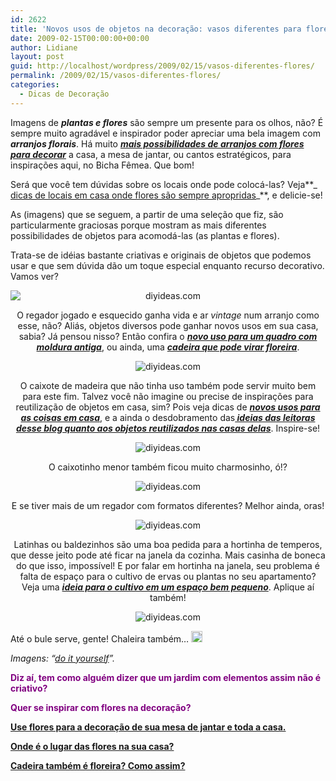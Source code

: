 ```yaml
---
id: 2622
title: 'Novos usos de objetos na decoração: vasos diferentes para flores'
date: 2009-02-15T00:00:00+00:00
author: Lidiane
layout: post
guid: http://localhost/wordpress/2009/02/15/vasos-diferentes-flores/
permalink: /2009/02/15/vasos-diferentes-flores/
categories:
  - Dicas de Decoração
---
```

Imagens de **_plantas e flores_** são sempre um presente para os olhos, não? É sempre muito agradável e inspirador poder apreciar uma bela imagem com **_arranjos florais_**. Há muito **_<a href="http://www.trololodemulher.com.br/2009/10/16/flores-decoracao/" target="_self">mais possibilidades de arranjos com flores para decorar</a>_** a casa, a mesa de jantar, ou cantos estratégicos, para inspirações aqui, no Bicha Fêmea. Que bom!

Será que você tem dúvidas sobre os locais onde pode colocá-las? Veja**_ <a href="http://www.trololodemulher.com.br/2009/03/10/flores-casa/" target="_self">dicas de locais em casa onde flores são sempre apropridas</a>_**, e delicie-se!

As (imagens) que se seguem, a partir de uma seleção que fiz, são particularmente graciosas porque mostram as mais diferentes possibilidades de objetos para acomodá-las (as plantas e flores).

Trata-se de idéias bastante criativas e originais de objetos que podemos usar e que sem dúvida dão um toque especial enquanto recurso decorativo. Vamos ver?

<p style="text-align: center;">
  <img class="aligncenter" style="display: block; float: none; margin-left: auto; margin-right: auto;" title="diyideas.com" src="http://diyideas.com/images/container-gardening_ss2.jpg" alt="diyideas.com" />
</p>

<p style="text-align: center;">
  O regador jogado e esquecido ganha vida e ar <em>vintage </em>num arranjo como esse, não? Aliás, objetos diversos pode ganhar novos usos em sua casa, sabia? Já pensou nisso? Então confira o <strong><em><a href="http://www.trololodemulher.com.br/2009/01/28/reutilizando-decoracao/" target="_self">novo uso para um quadro com moldura antiga</a></em></strong>, ou ainda, uma <strong><em><a href="http://www.trololodemulher.com.br/2009/02/23/reutilizacao-cadeira-jardim/" target="_self">cadeira que pode virar floreira</a></em></strong>.
</p>

<p style="text-align: center;">
  <img class="aligncenter" title="diyideas.com" src="http://diyideas.com/images/container-gardening_ss4.jpg" alt="diyideas.com" />
</p>

<p style="text-align: center;">
  O caixote de madeira que não tinha uso também pode servir muito bem para este fim. Talvez você não imagine ou precise de inspirações para reutilização de objetos em casa, sim? Pois veja dicas de <strong><em><a href="http://www.trololodemulher.com.br/2009/10/06/reutilizacao-de-objetos-2/" target="_self">novos usos para as coisas em casa</a></em></strong>, e a ainda o desdobramento das<strong><em><a href="http://www.trololodemulher.com.br/2009/10/07/reutilizacao-de-objetos/" target="_self"> ideias das leitoras desse blog quanto aos objetos reutilizados nas casas delas</a></em></strong>. Inspire-se!
</p>

<p style="text-align: center;">
  <img class="aligncenter" title="diyideas.com" src="http://diyideas.com/images/container-gardening_ss5.jpg" alt="diyideas.com" />
</p>

<p style="text-align: center;">
  O caixotinho menor também ficou muito charmosinho, ó!?
</p>

<p style="text-align: center;">
  <img class="aligncenter" title="diyideas.com" src="http://diyideas.com/images/container-gardening_ss14.jpg" alt="diyideas.com" />
</p>

<p style="text-align: center;">
  E se tiver mais de um regador com formatos diferentes? Melhor ainda, oras!
</p>

<p style="text-align: center;">
  <img class="aligncenter" title="diyideas.com" src="http://diyideas.com/images/container-gardening_ss15.jpg" alt="diyideas.com" />
</p>

<p style="text-align: center;">
  Latinhas ou baldezinhos são uma boa pedida para a hortinha de temperos, que desse jeito pode até ficar na janela da cozinha. Mais casinha de boneca do que isso, impossível! E por falar em hortinha na janela, seu problema é falta de espaço para o cultivo de ervas ou plantas no seu apartamento? Veja uma <strong><em><a href="http://www.trololodemulher.com.br/2009/08/24/horta-para-apartamento/" target="_self">ideia para o cultivo em um espaço bem pequeno</a></em></strong>. Aplique aí também!
</p>

<p style="text-align: center;">
  <img class="aligncenter" title="diyideas.com" src="http://diyideas.com/images/container-gardening_ss16.jpg" alt="diyideas.com" />
</p>

Até o bule serve, gente! Chaleira também… [<img style="display: inline;" title="clip_image001" src="http://www.trololodemulher.com.br/blog/wp-content/uploads/2009/02/clip-image001-thumb14.gif" alt="clip_image001" width="18" height="18" />](http://www.trololodemulher.com.br/blog/wp-content/uploads/2009/02/clip-image00122.gif)

_Imagens: “_<a href="http://www.diyideas.com/" target="_blank"><em>do it yourself</em></a>_”._

<span style="color: #800080;"><strong>Diz aí, tem como alguém dizer que um jardim com elementos assim não é criativo?</strong></span>

<span style="color: #800080;"><strong>Quer se inspirar com flores na decoração?</strong></span>

<span style="color: #800080;"><strong><a href="http://www.trololodemulher.com.br/2009/10/16/flores-decoracao/" target="_self">Use flores para a decoração de sua mesa de jantar e toda a casa.</a></strong></span>

<span style="color: #800080;"><strong><a href="http://www.trololodemulher.com.br/2009/03/10/flores-casa/" target="_self">Onde é o lugar das flores na sua casa?</a></strong></span>

<span style="color: #800080;"><strong><a href="http://www.trololodemulher.com.br/2009/02/23/reutilizacao-cadeira-jardim/" target="_self">Cadeira também é floreira? Como assim?</a></strong></span>

<span style="color: #800080;"><strong> </strong></span>